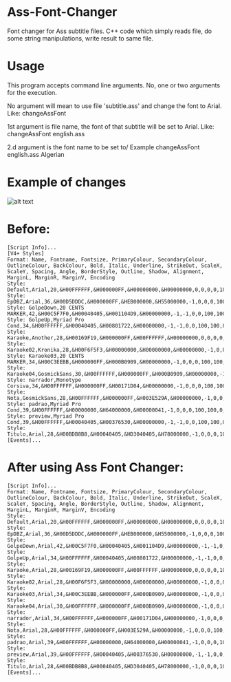 # Ass-Font-Changer
Font changer for Ass subtitle files. C++ code which simply reads file, do some string manipulations, write result to same file.

# Usage
This program accepts command line arguments. No, one or two arguments for the execution.

No argument will mean to use file 'subtitle.ass' and change the font to Arial. Like:
changeAssFont

1st argument is file name, the font of that subtitle will be set to Arial. Like:
changeAssFont english.ass

2.d argument is the font name to be set to/ Example
changeAssFont english.ass Algerian

# Example of changes
![alt text](https://i.imgur.com/ssQiMYz.png)
# Before:
```
[Script Info]...
[V4+ Styles]
Format: Name, Fontname, Fontsize, PrimaryColour, SecondaryColour, OutlineColour, BackColour, Bold, Italic, Underline, StrikeOut, ScaleX, ScaleY, Spacing, Angle, BorderStyle, Outline, Shadow, Alignment, MarginL, MarginR, MarginV, Encoding
Style: Default,Arial,20,&H00FFFFFF,&H000000FF,&H00000000,&H00000000,0,0,0,0,100,100,0,0,1,2,2,2,10,10,10,1
Style: EpDBZ,Arial,36,&H00D5DDDC,&H000000FF,&HEB000000,&H55000000,-1,0,0,0,100,100,0,0,1,1,0,2,10,10,10,1
Style: GolpeDown,20 CENTS MARKER,42,&H00C5F7F0,&H00040405,&H001104D9,&H00000000,-1,-1,0,0,100,100,0,0,1,2,0,2,10,10,10,1
Style: GolpeUp,Myriad Pro Cond,34,&H00FFFFFF,&H00040405,&H00801722,&H00000000,-1,-1,0,0,100,100,0,0,1,2,0,8,10,10,10,1
Style: Karaoke,Another,28,&H00169F19,&H000000FF,&H00FFFFFF,&H00000000,0,0,0,0,100,100,0,0,1,2,1,8,10,10,4,1
Style: Karaoke02,Kronika,28,&H00F6F5F3,&H00000000,&H00000000,&H00000000,-1,0,0,0,100,100,0,0,1,0,0,2,10,10,5,1
Style: Karaoke03,20 CENTS MARKER,34,&H00C3EEBB,&H000000FF,&H000B0909,&H00000000,-1,0,0,0,100,100,0,0,1,3,0,7,10,10,5,1
Style: Karaoke04,GosmickSans,30,&H00FFFFFF,&H000000FF,&H000B0909,&H00000000,-1,0,0,0,100,100,0,0,1,1,0,3,10,10,5,1
Style: narrador,Monotype Corsiva,34,&H00FFFFFF,&H000000FF,&H00171D04,&H00000000,-1,0,0,0,100,100,0,0,1,2,0,2,10,10,5,1
Style: Nota,GosmickSans,28,&H00FFFFFF,&H000000FF,&H003E529A,&H00000000,-1,0,0,0,100,100,0,0,1,0,0,8,10,10,10,1
Style: padrao,Myriad Pro Cond,39,&H00FFFFFF,&H00000000,&H64000000,&H00000041,-1,0,0,0,100,100,0,0,1,2,0,2,10,10,10,1
Style: preview,Myriad Pro Cond,39,&H00FFFFFF,&H00040405,&H00376530,&H00000000,-1,-1,0,0,100,100,0,0,1,2,0,2,10,10,10,1
Style: Titulo,Arial,28,&H00BDB8B8,&H00040405,&HD3040405,&H78000000,-1,0,0,0,100,100,0,0,1,0,0,2,10,10,10,1
[Events]...
```
# After using Ass Font Changer:
```
[Script Info]...
Format: Name, Fontname, Fontsize, PrimaryColour, SecondaryColour, OutlineColour, BackColour, Bold, Italic, Underline, StrikeOut, ScaleX, ScaleY, Spacing, Angle, BorderStyle, Outline, Shadow, Alignment, MarginL, MarginR, MarginV, Encoding
Style: Default,Arial,20,&H00FFFFFF,&H000000FF,&H00000000,&H00000000,0,0,0,0,100,100,0,0,1,2,2,2,10,10,10,1
Style: EpDBZ,Arial,36,&H00D5DDDC,&H000000FF,&HEB000000,&H55000000,-1,0,0,0,100,100,0,0,1,1,0,2,10,10,10,1
Style: GolpeDown,Arial,42,&H00C5F7F0,&H00040405,&H001104D9,&H00000000,-1,-1,0,0,100,100,0,0,1,2,0,2,10,10,10,1
Style: GolpeUp,Arial,34,&H00FFFFFF,&H00040405,&H00801722,&H00000000,-1,-1,0,0,100,100,0,0,1,2,0,8,10,10,10,1
Style: Karaoke,Arial,28,&H00169F19,&H000000FF,&H00FFFFFF,&H00000000,0,0,0,0,100,100,0,0,1,2,1,8,10,10,4,1
Style: Karaoke02,Arial,28,&H00F6F5F3,&H00000000,&H00000000,&H00000000,-1,0,0,0,100,100,0,0,1,0,0,2,10,10,5,1
Style: Karaoke03,Arial,34,&H00C3EEBB,&H000000FF,&H000B0909,&H00000000,-1,0,0,0,100,100,0,0,1,3,0,7,10,10,5,1
Style: Karaoke04,Arial,30,&H00FFFFFF,&H000000FF,&H000B0909,&H00000000,-1,0,0,0,100,100,0,0,1,1,0,3,10,10,5,1
Style: narrador,Arial,34,&H00FFFFFF,&H000000FF,&H00171D04,&H00000000,-1,0,0,0,100,100,0,0,1,2,0,2,10,10,5,1
Style: Nota,Arial,28,&H00FFFFFF,&H000000FF,&H003E529A,&H00000000,-1,0,0,0,100,100,0,0,1,0,0,8,10,10,10,1
Style: padrao,Arial,39,&H00FFFFFF,&H00000000,&H64000000,&H00000041,-1,0,0,0,100,100,0,0,1,2,0,2,10,10,10,1
Style: preview,Arial,39,&H00FFFFFF,&H00040405,&H00376530,&H00000000,-1,-1,0,0,100,100,0,0,1,2,0,2,10,10,10,1
Style: Titulo,Arial,28,&H00BDB8B8,&H00040405,&HD3040405,&H78000000,-1,0,0,0,100,100,0,0,1,0,0,2,10,10,10,1
[Events]...
```
